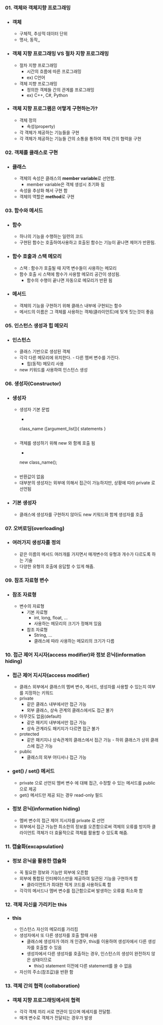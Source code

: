 ### 01. 객체와 객체지향 프로그래밍
- ### 객체
    - 구체적, 추상적 데이터 단위
    - 명사, 동작,,

- ### 객체 지향 프로그래밍 VS 절차 지향 프로그래밍
    - 절차 지향 프로그래밍
        - 시간의 흐름에 따른 프로그래밍
        - ex) C언어
    - 객체 지향 프로그래밍
        - 정의한 객체들 간의 관계를 프로그래밍
        - ex) C++, C#, Python

- ### 객체 지향 프로그램은 어떻게 구현하는가?
    - 객체 정의
        - 속성(property)
    - 각 객체가 제공하는 기능들을 구현
    - 각 객체가 제공하는 기능들 간의 소통을 통하여 객체 간의 협력을 구현

### 02. 객체를 클래스로 구현
- ### 클래스
    - 객체의 속성은 클래스의 **member variable**로 선언함.
        - member variable은 객체 생성시 초기화 됨
    - 속성을 추상화 해서 구현 함
    - 객체의 역할은 **method**로 구현

### 03. 함수와 메서드
- ### 함수
    - 하나의 기능을 수행하는 일련의 코드
    - 구현된 함수는 호출하여사용하고 호출된 함수는 기능이 끝나면 제어가 반환됨.

- ### 함수 호출과 스택 메모리
    - 스택 : 함수가 호출될 때 지역 변수들이 사용하는 메모리
    - 함수 호출 시 스택에 함수가 사용할 메모리 공간이 생성됨.
        - 함수의 수행이 끝나면 자동으로 메모리가 반환 됨
        
- ### 메서드
    - 객체의 기능을 구현하기 위해 클래스 내부에 구현되는 함수
    - 메서드의 이름은 그 객체를 사용하는 객체(클라이언트)에 맞게 짓는것이 좋음

### 05. 인스턴스 생성과 힙 메모리
- ### 인스턴스
    - 클래스 기반으로 생성된 객체
    - 각각 다른 메모리에 위치한다. - 다른 멤버 변수를 가진다.
        - 힙(동적) 메모리 사용
    - new 키워드를 사용하여 인스턴스 생성

### 06. 생성자(Constructor)
- ### 생성자
    - 생성자 기본 문법
        - ```java
        class_name ([argument_list]){
        statements
        }
        ```
    - 객체를 생성하기 위해 new 와 함께 호출 됨 
        - ```java
        new class_name();
        ```
    - 반환값이 없음
    - 대부분의 생성자는 외부에 의해서 접근이 가능하지만, 상황에 따라 private 로 선언됨
- ### 기본 생성자
    - 클래스에 생성자를 구현하지 않아도 new 키워드와 함께 생성자를 호출

### 07. 오버로딩(overloading)
- ### 여러가지 생성자를 정의
    - 같은 이름의 메서드 여러개를 가지면서 매개변수의 유형과 개수가 다르도록 하는 기술
    - 다양한 유형의 호출에 응답할 수 있게 해줌.

### 09. 참조 자료형 변수
- ### 참조 자료형
    - 변수의 자료형
        - 기본 자료형
            - int, long, float, ...
            - 사용하는 메모리의 크기가 정해져 있음
        - 참조 자료형
            - String, ... 
            - 클래스에 따라 사용하는 메모리의 크기가 다름
        

### 10. 접근 제어 지시자(access modifier)와 정보 은닉(information hiding)
- ### 접근 제어 지시자(access modifier)
    - 클래스 외부에서 클래스의 멤버 변수, 메서드, 생성자를 사용할 수 있는지 여부를 지정하는 키워드
    - private
        - 같은 클래스 내부에서만 접근 가능
        - 외부 클래스, 상속 관계의 클래스에서도 접근 불가
    - 아무것도 없음(default)
        - 같은 패키지 내부에서만 접근 가능
        - 상속 관계라도 패키지가 다르면 접근 불가
    - protected
        - 같은 패키지나 상속관계의 클래스에서 접근 가능 - 하위 클래스가 상위 클래스에 접근 가능
    - public
        - 클래스의 외부 어디서나 접근 가능

- ### get() / set() 메서드
    - private 으로 선언되 멤버 변수 에 대해 접근, 수정할 수 있는 메서드를 public 으로 제공
    - get() 메서드만 제공 되는 경우 read-only 필드
    
- ### 정보 은닉(information hiding)
    - 멤버 변수의 접근 제어 지시자를 private 로 선언
    - 외부에서 접근 가능한 최소한의 정보를 오픈함으로써 객체의 오류를 방지하 클라이언트 객체가 더 효율적으로 객체를 활용할 수 있도록 해줌.

### 11. 캡슐화(excapsulation)
- ### 정보 은닉을 활용한 캡슐화
    - 꼭 필요한 정보와 기능만 외부에 오픈함
    - 외부에 통합된 인터페이스만을 제공하여 일관된 기능을 구현하게 함
        - 클라이언트가 최대한 적게 코드를 사용하도록 함
    - 각각의 메서드나 멤버 변수를 접근함으로써 발생하는 오류를 최소화 함 

### 12. 객체 자신을 가리키는 this
- ### this
    - 인스턴스 자신의 메모리를 가리킴
    - 생성자에서 또 다른 생성자를 호출 할때 사용
        - 클래스에 생성자가 여러 개 인경우, this를 이용하여 생성자에서 다른 생성자를 호출할 수 있음
        - 생성자에서 다른 생성자를 호출하는 경우, 인스턴스의 생성이 완전하지 않은 상태이므로 
            - this() statement 이전에 다른 statement를 쓸 수 없음
    - 자신의 주소(참조값)을 반환 함
    

### 13. 객체 간의 협력 (collaboration)
- ### 객체 지향 프로그래밍에서의 협력
    - 각각 객체 끼리 서로 연관이 있으며 메세지를 전달함.
    - 매개 변수로 객체가 전달되는 경우가 발생
